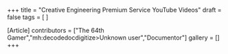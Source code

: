 +++
title = "Creative Engineering Premium Service YouTube Videos"
draft = false
tags = [ ]

[Article]
contributors = ["The 64th Gamer","mh:decodedocdigitize>Unknown user","Documentor"]
gallery = []
+++
